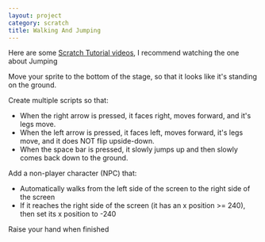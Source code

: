 ```yaml
---
layout: project
category: scratch
title: Walking And Jumping
---
```

Here are some [Scratch Tutorial videos](https://drive.google.com/drive/folders/128oYSzZetK25nTV-0YInwofJ_TrGKf3W?usp=sharing), I recommend watching the one about Jumping

Move your sprite to the bottom of the stage, so that it looks like it's standing on the ground.

Create multiple scripts so that:
- When the right arrow is pressed, it faces right, moves forward, and it's legs move.
- When the left arrow is pressed, it faces left, moves forward, it's legs move, and it does NOT flip upside-down.
- When the space bar is pressed, it slowly jumps up and then slowly comes back down to the ground.

Add a non-player character (NPC) that:
- Automatically walks from the left side of the screen to the right side of the screen
- If it reaches the right side of the screen (it has an x position >= 240), then set its x position to -240

Raise your hand when finished
